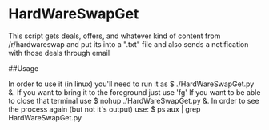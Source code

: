 # HardWareSwapGet

This script gets deals, offers, and whatever kind of content from /r/hardwareswap and put its into a ".txt" file and also sends a notification with those deals through email

##Usage

In order to use it (in linux) you'll need to run it as $ ./HardWareSwapGet.py &.
If you want to bring it to the foreground just use 'fg'
If you want to be able to close that terminal use $ nohup ./HardWareSwapGet.py &.
In order to see the process again (but not it's output) use: $ ps aux | grep HardWareSwapGet.py
